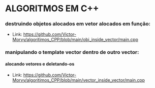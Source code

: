 # ALGORITMOS EM C++

### destruindo objetos alocados em vetor alocados em função:
- Link: https://github.com/Victor-Morvy/algoritimos_CPP/blob/main/obj_inside_vector/main.cpp

### manipulando o template vector dentro de outro vector:
#### alocando vetores e deletando-os
- Link: https://github.com/Victor-Morvy/algoritimos_CPP/blob/main/vector_inside_vector/main.cpp
